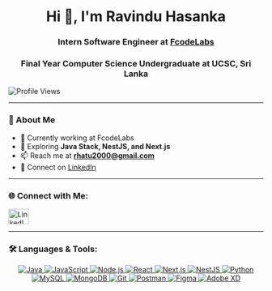 <h1 align="center">Hi 👋, I'm Ravindu Hasanka</h1>
<h3 align="center">Intern Software Engineer at <a href="https://www.fcodelabs.com/">FcodeLabs</a></h3>
<h3 align="center">Final Year Computer Science Undergraduate at UCSC, Sri Lanka</h3>

<p align="left">
  <img src="https://komarev.com/ghpvc/?username=ravinduhash&label=Profile%20views&color=0e75b6&style=flat" alt="Profile Views" />
</p>

---

### 🚀 About Me  
- 🔭 Currently working at FcodeLabs  
- 🌱 Exploring **Java Stack, NestJS, and Next.js**  
- 📫 Reach me at **rhatu2000@gmail.com**  
- 💼 Connect on [LinkedIn](https://www.linkedin.com/in/ravindu-hasanka/)  

---

### 🌐 Connect with Me:
<p align="left">
  <a href="https://linkedin.com/in/ravindu-hasanka" target="_blank">
    <img align="center" src="https://raw.githubusercontent.com/rahuldkjain/github-profile-readme-generator/master/src/images/icons/Social/linked-in-alt.svg" alt="LinkedIn" height="30" width="40"/>
  </a>
</p>

---

### 🛠️ Languages & Tools:  
<p align="center">
  <a href="https://www.java.com/" target="_blank">
    <img src="https://img.shields.io/badge/Java-FFFFFF?style=for-the-badge&logo=java&logoColor=red" alt="Java"/>
  </a>
  <a href="https://developer.mozilla.org/en-US/docs/Web/JavaScript" target="_blank">
    <img src="https://img.shields.io/badge/JavaScript-FFFFFF?style=for-the-badge&logo=javascript&logoColor=yellow" alt="JavaScript"/>
  </a>
  <a href="https://nodejs.org" target="_blank">
    <img src="https://img.shields.io/badge/Node.js-FFFFFF?style=for-the-badge&logo=node.js&logoColor=green" alt="Node.js"/>
  </a>
  <a href="https://reactjs.org/" target="_blank">
    <img src="https://img.shields.io/badge/React-FFFFFF?style=for-the-badge&logo=react&logoColor=blue" alt="React"/>
  </a>
  <a href="https://nextjs.org/" target="_blank">
    <img src="https://img.shields.io/badge/Next.js-FFFFFF?style=for-the-badge&logo=next.js&logoColor=black" alt="Next.js"/>
  </a>
  <a href="https://nestjs.com/" target="_blank">
    <img src="https://img.shields.io/badge/NestJS-FFFFFF?style=for-the-badge&logo=nestjs&logoColor=red" alt="NestJS"/>
  </a>
  <a href="https://www.python.org/" target="_blank">
    <img src="https://img.shields.io/badge/Python-FFFFFF?style=for-the-badge&logo=python&logoColor=blue" alt="Python"/>
  </a>
  <a href="https://www.mysql.com/" target="_blank">
    <img src="https://img.shields.io/badge/MySQL-FFFFFF?style=for-the-badge&logo=mysql&logoColor=blue" alt="MySQL"/>
  </a>
  <a href="https://www.mongodb.com/" target="_blank">
    <img src="https://img.shields.io/badge/MongoDB-FFFFFF?style=for-the-badge&logo=mongodb&logoColor=green" alt="MongoDB"/>
  </a>
  <a href="https://git-scm.com/" target="_blank">
    <img src="https://img.shields.io/badge/Git-FFFFFF?style=for-the-badge&logo=git&logoColor=red" alt="Git"/>
  </a>
  <a href="https://postman.com" target="_blank">
    <img src="https://img.shields.io/badge/Postman-FFFFFF?style=for-the-badge&logo=postman&logoColor=orange" alt="Postman"/>
  </a>
  <a href="https://www.figma.com/" target="_blank">
    <img src="https://img.shields.io/badge/Figma-FFFFFF?style=for-the-badge&logo=figma&logoColor=black" alt="Figma"/>
  </a>
  <a href="https://www.adobe.com/products/xd.html" target="_blank">
    <img src="https://img.shields.io/badge/Adobe%20XD-FFFFFF?style=for-the-badge&logo=adobexd&logoColor=purple" alt="Adobe XD"/>
  </a>
</p>

